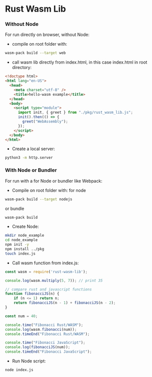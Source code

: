 # Rust Wasm Lib

### Without Node

For run directly on browser, without Node:

- compile on root folder with: 
```bash
wasm-pack build --target web
```

- call wasm lib directly from index.html, in this case index.html in root directory:

```html
<!doctype html>
<html lang="en-US">
  <head>
    <meta charset="utf-8" />
    <title>hello-wasm example</title>
  </head>
  <body>
    <script type="module">
      import init, { greet } from "./pkg/rust_wasm_lib.js";
      init().then(() => {
        greet("WebAssembly");
      });
    </script>
  </body>
</html>

```
- Create a local server:
```bash
python3 -m http.server
```

### With Node or Bundler

For run with a for Node or bundler like Webpack:

- Compile on root folder with: 
for node
```bash
wasm-pack build --target nodejs
```
or bundle
```bash
wasm-pack build
````

- Create Node:
```bash
mkdir node_example
cd node_example
npm init -y
npm install ../pkg
touch index.js
```

- Call wasm function from index.js:
```javascript
const wasm = require('rust-wasm-lib');

console.log(wasm.multiply(5, 7)); // print 35

// compare rust and javascript functions
function fibonacciJS(n) {
    if (n <= 1) return n;
    return fibonacciJS(n - 1) + fibonacciJS(n - 2);
}

const num = 40;

console.time("Fibonacci Rust/WASM");
console.log(wasm.fibonacci(num));
console.timeEnd("Fibonacci Rust/WASM");

console.time("Fibonacci JavaScript");
console.log(fibonacciJS(num));
console.timeEnd("Fibonacci JavaScript");
```

- Run Node script:
```bash
node index.js
```